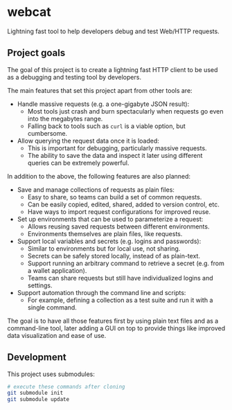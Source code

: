 # webcat

Lightning fast tool to help developers debug and test Web/HTTP requests.

## Project goals

The goal of this project is to create a lightning fast HTTP client to be used
as a debugging and testing tool by developers.

The main features that set this project apart from other tools are:

- Handle massive requests (e.g. a one-gigabyte JSON result):
  - Most tools just crash and burn spectacularly when requests go even into the
    megabytes range.
  - Falling back to tools such as `curl` is a viable option, but cumbersome.
- Allow querying the request data once it is loaded:
  - This is important for debugging, particularly massive requests.
  - The ability to save the data and inspect it later using different queries
    can be extremely powerful.

In addition to the above, the following features are also planned:

- Save and manage collections of requests as plain files:
  - Easy to share, so teams can build a set of common requests.
  - Can be easily copied, edited, shared, added to version control, etc.
  - Have ways to import request configurations for improved reuse.
- Set up environments that can be used to parameterize a request:
  - Allows reusing saved requests between different environments.
  - Environments themselves are plain files, like requests.
- Support local variables and secrets (e.g. logins and passwords):
  - Similar to environments but for local use, not sharing.
  - Secrets can be safely stored locally, instead of as plain-text.
  - Support running an arbitrary command to retrieve a secret (e.g. from
    a wallet application).
  - Teams can share requests but still have individualized logins and settings.
- Support automation through the command line and scripts:
  - For example, defining a collection as a test suite and run it with a
    single command.

The goal is to have all those features first by using plain text files and as
a command-line tool, later adding a GUI on top to provide things like improved
data visualization and ease of use.

## Development

This project uses submodules:

```sh
# execute these commands after cloning
git submodule init
git submodule update
```
